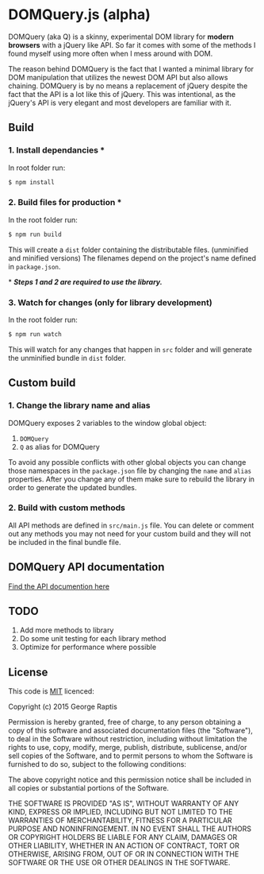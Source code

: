 # DOMQuery.js (alpha)

DOMQuery (aka Q) is a skinny, experimental DOM library for **modern browsers** with a jQuery like API. So far it comes with some of the methods I found myself using more often when I mess around with DOM.

The reason behind DOMQuery is the fact that I wanted a minimal library for DOM manipulation that utilizes the newest DOM API but also allows chaining. DOMQuery is by no means a replacement of jQuery despite the fact that the API is a lot like this of jQuery.
This was intentional, as the jQuery's API is very elegant and most developers are familiar with it.

## Build

### 1. Install dependancies \*
In root folder run:
```sh
$ npm install
```

### 2. Build files for production \*
In the root folder run:
```sh
$ npm run build
```
This will create a ```dist``` folder containing the distributable files. (unminified and minified versions)
The filenames depend on the project's name defined in ```package.json```.

\* ***Steps 1 and 2 are required to use the library.***

### 3. Watch for changes (only for library development)
In the root folder run:
```sh
$ npm run watch
```
This will watch for any changes that happen in ```src``` folder and will generate the unminified bundle in ```dist``` folder.

## Custom build

### 1. Change the library name and alias
DOMQuery exposes 2 variables to the window global object:

1. ```DOMQuery```
2. ```Q``` as alias for DOMQuery

To avoid any possible conflicts with other global objects you can change those namespaces in the ```package.json``` file by changing the ```name``` and ```alias``` properties. After you change any of them make sure to rebuild the library in order to generate the updated bundles.

### 2. Build with custom methods
All API methods are defined in ```src/main.js``` file.
You can delete or comment out any methods you may not need for your custom build and they will not be included in the final bundle file.

## DOMQuery API documentation

[Find the API documention here](docs#domquery-api)

## TODO
1. Add more methods to library
2. Do some unit testing for each library method
3. Optimize for performance where possible

## License

This code is [MIT](http://opensource.org/licenses/mit-license.php) licenced:

Copyright (c) 2015 George Raptis

Permission is hereby granted, free of charge, to any person obtaining a copy of this software and associated documentation files (the "Software"), to deal in the Software without restriction, including without limitation the rights to use, copy, modify, merge, publish, distribute, sublicense, and/or sell copies of the Software, and to permit persons to whom the Software is furnished to do so, subject to the following conditions:

The above copyright notice and this permission notice shall be included in all copies or substantial portions of the Software.

THE SOFTWARE IS PROVIDED "AS IS", WITHOUT WARRANTY OF ANY KIND, EXPRESS OR IMPLIED, INCLUDING BUT NOT LIMITED TO THE WARRANTIES OF MERCHANTABILITY, FITNESS FOR A PARTICULAR PURPOSE AND NONINFRINGEMENT. IN NO EVENT SHALL THE AUTHORS OR COPYRIGHT HOLDERS BE LIABLE FOR ANY CLAIM, DAMAGES OR OTHER LIABILITY, WHETHER IN AN ACTION OF CONTRACT, TORT OR OTHERWISE, ARISING FROM, OUT OF OR IN CONNECTION WITH THE SOFTWARE OR THE USE OR OTHER DEALINGS IN THE SOFTWARE.
